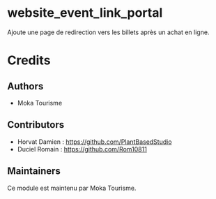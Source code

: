 website_event_link_portal
=========

Ajoute une page de redirection vers les billets après un achat en ligne.


Credits
=======

## Authors

* Moka Tourisme 

## Contributors

* Horvat Damien : <https://github.com/PlantBasedStudio>
* Duciel Romain : <https://github.com/Rom10811>

## Maintainers
Ce module est maintenu par Moka Tourisme.
